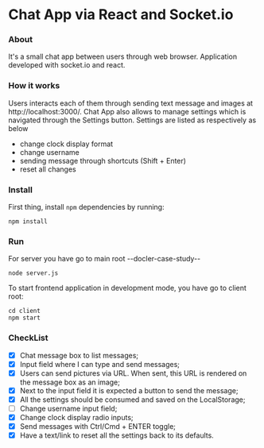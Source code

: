 # Chat App via React and Socket.io


### About
It's a small chat app between users through web browser. Application developed with socket.io and react.

### How it works

Users interacts each of them through sending text message and images at http://localhost:3000/. Chat App also allows to manage settings which is navigated through the Settings button. Settings are listed as respectively as below 

* change clock display format
* change username 
* sending message through shortcuts (Shift + Enter)
* reset all changes


### Install

First thing, install `npm` dependencies by running:

    npm install


### Run

For server you have go to main root --docler-case-study--

    node server.js


To start frontend application in development mode, you have go to client root:
    
    cd client
    npm start


### CheckList
- [x] Chat message box to list messages;
- [x] Input field where I can type and send messages;
- [x] Users can send pictures via URL. When sent, this URL is rendered on the message box as an image;
- [x] Next to the input field it is expected a button to send the message;
- [x] All the settings should be consumed and saved on the LocalStorage;
- [ ] Change username input field;
- [x] Change clock display radio inputs;
- [x] Send messages with Ctrl/Cmd + ENTER toggle;
- [x] Have a text/link to reset all the settings back to its defaults.
